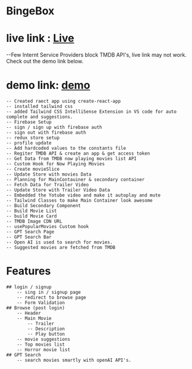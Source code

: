 # BingeBox 
# live link : [Live](https://binge-box-brown.vercel.app/)
--Few Internt Service Providers block TMDB API's, live link may not work. Check out the demo link below.
# demo link: [demo](https://drive.google.com/file/d/1x2KbUuyRdIwRtHSKh-CKxRMc2vNkaIIk/view?usp=sharing)
    -- Created raect app using create-react-app
    -- installed tailwind css
    -- added Tailwind CSS IntelliSense Extension in VS code for auto complete and suggestions.
    -- Firebase Setup
    -- sign / sign up with firebase auth
    -- sign out with firebase auth
    -- redux store setup
    -- profile update
    -- Add hardcoded values to the constants file
    -- Regiter TMDB API & create an app & get access token
    -- Get Data from TMDB now playing movies list API
    -- Custom Hook for Now Playing Movies
    -- Create movieSlice
    -- Update Store with movies Data
    -- Planning for MainContauiner & secondary container
    -- Fetch Data for Trailer Video
    -- Update Store with Trailer Video Data
    -- Embedded the Yotube video and make it autoplay and mute
    -- Tailwind Classes to make Main Container look awesome
    -- Build Secondary Component
    -- Build Movie List
    -- build Movie Card
    -- TMDB Image CDN URL
    -- usePopularMovies Custom hook
    -- GPT Search Page
    -- GPT Search Bar
    -- Open AI is used to search for movies.
    -- Suggested movies are fetched from TMDB 

# Features
    ## login / signup
        -- sing in / signup page
        -- redirect to browse page
        -- Form Validation
    ## Browse (post login)
        -- Header
        -- Main Movie
            -- Trailer
            -- Description
            -- Play button
        -- movie suggestions
        -- Top movies list
        -- Horror movie list
    ## GPT Search
        -- search movies smartly with openAI API's. 